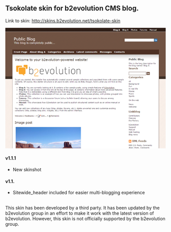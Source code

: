 ## Tsokolate skin for b2evolution CMS blog.

Link to skin: http://skins.b2evolution.net/tsokolate-skin

<img src="skinshot.png"/>

#### v1.1.1

- New skinshot

#### v1.1.

- Sitewide_header included for easier multi-blogging experience

<br/>
This skin has been developed by a third party. It has been updated by the b2evolution group in an effort to make it work with the latest version of b2evolution. However, this skin is not officially supported by the b2evolution group.
